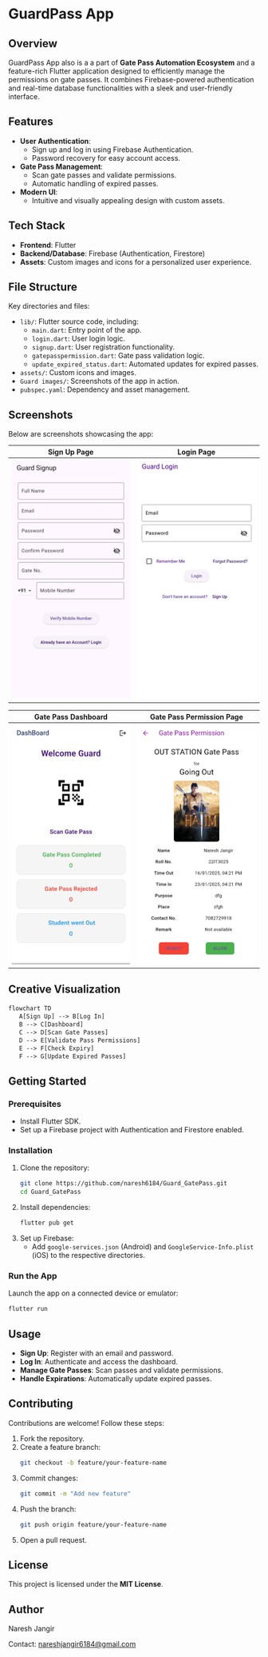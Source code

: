 # GuardPass App

## Overview

GuardPass App also  is a a part of **Gate Pass Automation Ecosystem** and a feature-rich Flutter application designed to efficiently manage the permissions on  gate passes. It combines Firebase-powered authentication and real-time database functionalities with a sleek and user-friendly interface.

## Features
- **User Authentication**:
  - Sign up and log in using Firebase Authentication.
  - Password recovery for easy account access.
- **Gate Pass Management**:
  - Scan gate passes and validate permissions.
  - Automatic handling of expired passes.
- **Modern UI**:
  - Intuitive and visually appealing design with custom assets.

## Tech Stack
- **Frontend**: Flutter
- **Backend/Database**: Firebase (Authentication, Firestore)
- **Assets**: Custom images and icons for a personalized user experience.

## File Structure
Key directories and files:
- `lib/`: Flutter source code, including:
  - `main.dart`: Entry point of the app.
  - `login.dart`: User login logic.
  - `signup.dart`: User registration functionality.
  - `gatepasspermission.dart`: Gate pass validation logic.
  - `update_expired_status.dart`: Automated updates for expired passes.
- `assets/`: Custom icons and images.
- `Guard images/`: Screenshots of the app in action.
- `pubspec.yaml`: Dependency and asset management.

## Screenshots
Below are screenshots showcasing the app:

| Sign Up Page |Login Page |
|--------------|----------------------|
| ![Signup](Guard%20images/IMG_20250116_102752.jpg)  | ![Login](Guard%20images/IMG_20250116_102817.jpg) |

| Gate Pass Dashboard | Gate Pass Permission Page |
|---------------------|---------------------------|
| ![Dashboard](Guard%20images/IMG_20250116_102733.jpg) | ![Permission](Guard%20images/image.png) |


## Creative Visualization
 ```mermaid
flowchart TD
    A[Sign Up] --> B[Log In]
    B --> C[Dashboard]
    C --> D[Scan Gate Passes]
    D --> E[Validate Pass Permissions]
    E --> F[Check Expiry]
    F --> G[Update Expired Passes]

```

## Getting Started

### Prerequisites
- Install Flutter SDK.
- Set up a Firebase project with Authentication and Firestore enabled.

### Installation
1. Clone the repository:
   ```bash
   git clone https://github.com/naresh6184/Guard_GatePass.git
   cd Guard_GatePass
   ```
2. Install dependencies:
   ```bash
   flutter pub get
   ```
3. Set up Firebase:
   - Add `google-services.json` (Android) and `GoogleService-Info.plist` (iOS) to the respective directories.

### Run the App
Launch the app on a connected device or emulator:
```bash
flutter run
```

## Usage
- **Sign Up**: Register with an email and password.
- **Log In**: Authenticate and access the dashboard.
- **Manage Gate Passes**: Scan passes and validate permissions.
- **Handle Expirations**: Automatically update expired passes.

## Contributing
Contributions are welcome! Follow these steps:
1. Fork the repository.
2. Create a feature branch:
   ```bash
   git checkout -b feature/your-feature-name
   ```
3. Commit changes:
   ```bash
   git commit -m "Add new feature"
   ```
4. Push the branch:
   ```bash
   git push origin feature/your-feature-name
   ```
5. Open a pull request.

## License
This project is licensed under the **MIT License**.

## Author
Naresh Jangir

Contact: nareshjangir6184@gmail.com


